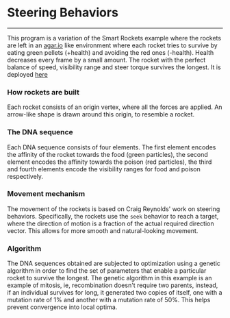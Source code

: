 # Steering Behaviors
---
This program is a variation of the Smart Rockets example where the rockets are left in an [agar.io](www.agar.io) like environment where each rocket tries to survive by eating green pellets (+health) and avoiding the red ones (-health). Health decreases every frame by a small amount. The rocket with the perfect balance of speed, visibility range and steer torque survives the longest. It is deployed [here](https://steering-behaviors.firebaseapp.com/)

### How rockets are built
Each rocket consists of an origin vertex, where all the forces are applied. An arrow-like shape is drawn around this origin, to resemble a rocket.

### The DNA sequence
Each DNA sequence consists of four elements. The first element encodes the affinity of the rocket towards the food (green particles), the second element encodes the affinity towards the poison (red particles), the third and fourth elements encode the visibility ranges for food and poison respectively.

### Movement mechanism
The movement of the rockets is based on Craig Reynolds' work on steering behaviors. Specifically, the rockets use the `seek` behavior to reach a target, where the direction of motion is a fraction of the actual required direction vector. This allows for more smooth and natural-looking movement.

### Algorithm
The DNA sequences obtained are subjected to optimization using a genetic algorithm in order to find the set of parameters that enable a particular rocket to survive the longest. The genetic algorithm in this example is an example of mitosis, ie, recombination doesn't require two parents, instead, if an individual survives for long, it generated two copies of itself, one with a mutation rate of 1% and another with a mutation rate of 50%. This helps prevent convergence into local optima.